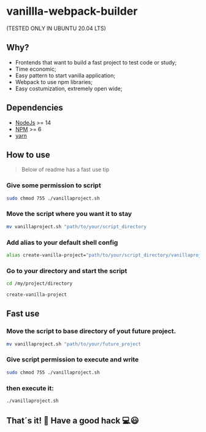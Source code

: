 # vanillla-webpack-builder
(TESTED ONLY IN UBUNTU 20.04 LTS)
## Why? 
 - Frontends that want to build a fast project to test code or study;
 - Time economic;
 - Easy pattern to start vanilla application;
 - Webpack to use npm libraries;
 - Easy costumization, extremely open wide;

## Dependencies
 * [NodeJs](https://nodejs.org/en/) >= 14
 * [NPM](https://www.npmjs.com/get-npm) >= 6
 * [yarn](https://yarnpkg.com/)

## How to use
> Below of readme has a fast use tip

### Give some permission to script
```sh
sudo chmod 755 ./vanillaproject.sh
```
### Move the script where you want it to stay
```sh
mv vanillaproject.sh "path/to/your/script_directory
```
### Add alias to your default shell config
```sh
alias create-vanilla-project="path/to/your/script_directory/vanillaproject.sh"
```

### Go to your directory and start the script
```sh
cd /my/project/directory
```

```sh
create-vanilla-project
```

## Fast use
### Move the script to base directory of yout future project.
```sh
mv vanillaproject.sh "path/to/your/future_project
```
### Give script permission to execute and write
```sh
sudo chmod 755 ./vanillaproject.sh
```
### then execute it:
```sh
./vanillaproject.sh
```
## That´s it! 🎉 Have a good hack 💻😃 
